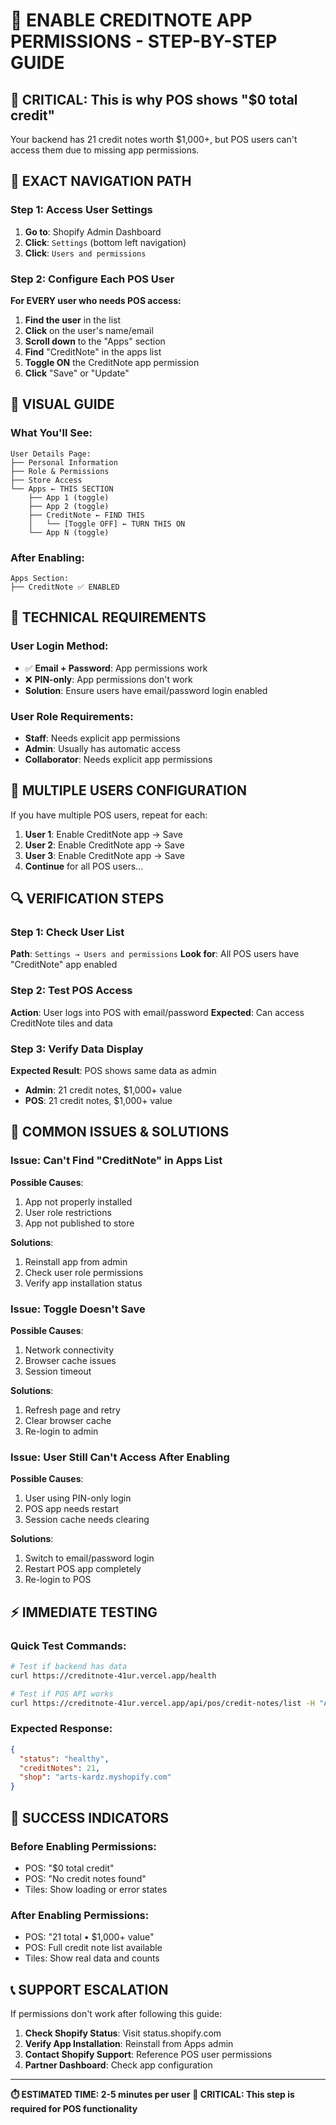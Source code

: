 # 🔐 ENABLE CREDITNOTE APP PERMISSIONS - STEP-BY-STEP GUIDE

## 🚨 **CRITICAL: This is why POS shows "$0 total credit"**

Your backend has 21 credit notes worth $1,000+, but POS users can't access them due to missing app permissions.

## 📍 **EXACT NAVIGATION PATH**

### **Step 1: Access User Settings**
1. **Go to**: Shopify Admin Dashboard
2. **Click**: `Settings` (bottom left navigation)
3. **Click**: `Users and permissions`

### **Step 2: Configure Each POS User**
**For EVERY user who needs POS access:**

1. **Find the user** in the list
2. **Click** on the user's name/email
3. **Scroll down** to the "Apps" section
4. **Find** "CreditNote" in the apps list
5. **Toggle ON** the CreditNote app permission
6. **Click** "Save" or "Update"

## 🎯 **VISUAL GUIDE**

### **What You'll See:**
```
User Details Page:
├── Personal Information
├── Role & Permissions
├── Store Access
└── Apps ← THIS SECTION
    ├── App 1 (toggle)
    ├── App 2 (toggle)
    ├── CreditNote ← FIND THIS
    │   └── [Toggle OFF] ← TURN THIS ON
    └── App N (toggle)
```

### **After Enabling:**
```
Apps Section:
├── CreditNote ✅ ENABLED
```

## 🔧 **TECHNICAL REQUIREMENTS**

### **User Login Method:**
- ✅ **Email + Password**: App permissions work
- ❌ **PIN-only**: App permissions don't work
- **Solution**: Ensure users have email/password login enabled

### **User Role Requirements:**
- **Staff**: Needs explicit app permissions
- **Admin**: Usually has automatic access
- **Collaborator**: Needs explicit app permissions

## 📱 **MULTIPLE USERS CONFIGURATION**

If you have multiple POS users, repeat for each:

1. **User 1**: Enable CreditNote app → Save
2. **User 2**: Enable CreditNote app → Save
3. **User 3**: Enable CreditNote app → Save
4. **Continue** for all POS users...

## 🔍 **VERIFICATION STEPS**

### **Step 1: Check User List**
**Path**: `Settings → Users and permissions`
**Look for**: All POS users have "CreditNote" app enabled

### **Step 2: Test POS Access**
**Action**: User logs into POS with email/password
**Expected**: Can access CreditNote tiles and data

### **Step 3: Verify Data Display**
**Expected Result**: POS shows same data as admin
- **Admin**: 21 credit notes, $1,000+ value
- **POS**: 21 credit notes, $1,000+ value

## 🚨 **COMMON ISSUES & SOLUTIONS**

### **Issue: Can't Find "CreditNote" in Apps List**
**Possible Causes**:
1. App not properly installed
2. User role restrictions
3. App not published to store

**Solutions**:
1. Reinstall app from admin
2. Check user role permissions
3. Verify app installation status

### **Issue: Toggle Doesn't Save**
**Possible Causes**:
1. Network connectivity
2. Browser cache issues
3. Session timeout

**Solutions**:
1. Refresh page and retry
2. Clear browser cache
3. Re-login to admin

### **Issue: User Still Can't Access After Enabling**
**Possible Causes**:
1. User using PIN-only login
2. POS app needs restart
3. Session cache needs clearing

**Solutions**:
1. Switch to email/password login
2. Restart POS app completely
3. Re-login to POS

## ⚡ **IMMEDIATE TESTING**

### **Quick Test Commands:**
```bash
# Test if backend has data
curl https://creditnote-41ur.vercel.app/health

# Test if POS API works
curl https://creditnote-41ur.vercel.app/api/pos/credit-notes/list -H "Authorization: Bearer test"
```

### **Expected Response:**
```json
{
  "status": "healthy",
  "creditNotes": 21,
  "shop": "arts-kardz.myshopify.com"
}
```

## 🎯 **SUCCESS INDICATORS**

### **Before Enabling Permissions:**
- POS: "$0 total credit"
- POS: "No credit notes found"
- Tiles: Show loading or error states

### **After Enabling Permissions:**
- POS: "21 total • $1,000+ value"
- POS: Full credit note list available
- Tiles: Show real data and counts

## 📞 **SUPPORT ESCALATION**

If permissions don't work after following this guide:

1. **Check Shopify Status**: Visit status.shopify.com
2. **Verify App Installation**: Reinstall from Apps admin
3. **Contact Shopify Support**: Reference POS user permissions
4. **Partner Dashboard**: Check app configuration

---

**⏱️ ESTIMATED TIME: 2-5 minutes per user**
**🎯 CRITICAL: This step is required for POS functionality**
